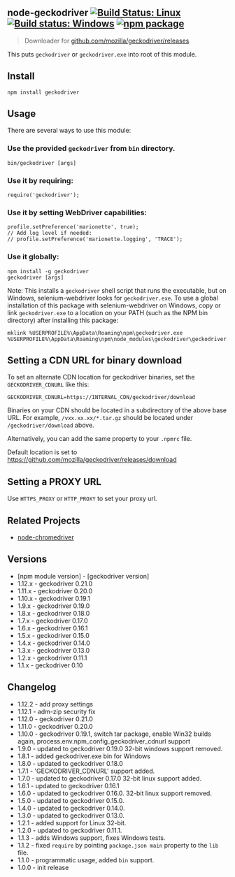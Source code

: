 ## node-geckodriver [![Build Status: Linux](https://travis-ci.org/vladikoff/node-geckodriver.svg?branch=master)](https://travis-ci.org/vladikoff/node-geckodriver) [![Build status: Windows](https://ci.appveyor.com/api/projects/status/s1e19ujtssxcn268/branch/master?svg=true)](https://ci.appveyor.com/project/vladikoff/node-geckodriver/branch/master) [![npm package](https://img.shields.io/npm/v/geckodriver.svg)](https://www.npmjs.com/package/geckodriver)

> Downloader for [github.com/mozilla/geckodriver/releases](https://github.com/mozilla/geckodriver/releases)

This puts `geckodriver` or `geckodriver.exe` into root of this module.

## Install

```
npm install geckodriver
```

## Usage

There are several ways to use this module:

### Use the provided `geckodriver` from `bin` directory.

```
bin/geckodriver [args]
```

### Use it by requiring:

```
require('geckodriver');
```

### Use it by setting WebDriver capabilities:

```
profile.setPreference('marionette', true);
// Add log level if needed:
// profile.setPreference('marionette.logging', 'TRACE');
```

### Use it globally:

```
npm install -g geckodriver
geckodriver [args]
```

Note: This installs a `geckodriver` shell script that runs the executable, but on Windows, selenium-webdriver looks for `geckodriver.exe`. To use a global installation of this package with selenium-webdriver on Windows, copy or link `geckodriver.exe` to a location on your PATH (such as the NPM bin directory) after installing this package:

```
mklink %USERPROFILE%\AppData\Roaming\npm\geckodriver.exe %USERPROFILE%\AppData\Roaming\npm\node_modules\geckodriver\geckodriver.exe
```

## Setting a CDN URL for binary download

To set an alternate CDN location for geckodriver binaries, set the `GECKODRIVER_CDNURL` like this:

```
GECKODRIVER_CDNURL=https://INTERNAL_CDN/geckodriver/download
```

Binaries on your CDN should be located in a subdirectory of the above base URL. For example, `/vxx.xx.xx/*.tar.gz` should be located under `/geckodriver/download` above.

Alternatively, you can add the same property to your `.npmrc` file.

Default location is set to https://github.com/mozilla/geckodriver/releases/download

## Setting a PROXY URL

Use `HTTPS_PROXY` or `HTTP_PROXY` to set your proxy url.

## Related Projects

* [node-chromedriver](https://github.com/giggio/node-chromedriver)

## Versions

* [npm module version] - [geckodriver version]
* 1.12.x - geckodriver 0.21.0
* 1.11.x - geckodriver 0.20.0
* 1.10.x - geckodriver 0.19.1
* 1.9.x - geckodriver 0.19.0
* 1.8.x - geckodriver 0.18.0
* 1.7.x - geckodriver 0.17.0
* 1.6.x - geckodriver 0.16.1
* 1.5.x - geckodriver 0.15.0
* 1.4.x - geckodriver 0.14.0
* 1.3.x - geckodriver 0.13.0
* 1.2.x - geckodriver 0.11.1
* 1.1.x - geckodriver 0.10

## Changelog

* 1.12.2 - add proxy settings
* 1.12.1 - adm-zip security fix
* 1.12.0 - geckodriver 0.21.0
* 1.11.0 - geckodriver 0.20.0
* 1.10.0 - geckodriver 0.19.1, switch tar package, enable Win32 builds again, process.env.npm_config_geckodriver_cdnurl support
* 1.9.0 - updated to geckodriver 0.19.0 32-bit windows support removed.
* 1.8.1 - added geckodriver.exe bin for Windows
* 1.8.0 - updated to geckodriver 0.18.0
* 1.7.1 - 'GECKODRIVER_CDNURL' support added.
* 1.7.0 - updated to geckodriver 0.17.0  32-bit linux support added.
* 1.6.1 - updated to geckodriver 0.16.1
* 1.6.0 - updated to geckodriver 0.16.0. 32-bit linux support removed.
* 1.5.0 - updated to geckodriver 0.15.0.
* 1.4.0 - updated to geckodriver 0.14.0.
* 1.3.0 - updated to geckodriver 0.13.0.
* 1.2.1 - added support for Linux 32-bit.
* 1.2.0 - updated to geckodriver 0.11.1.
* 1.1.3 - adds Windows support, fixes Windows tests.
* 1.1.2 - fixed `require` by pointing `package.json main` property to the `lib` file.
* 1.1.0 - programmatic usage, added `bin` support.
* 1.0.0 - init release

